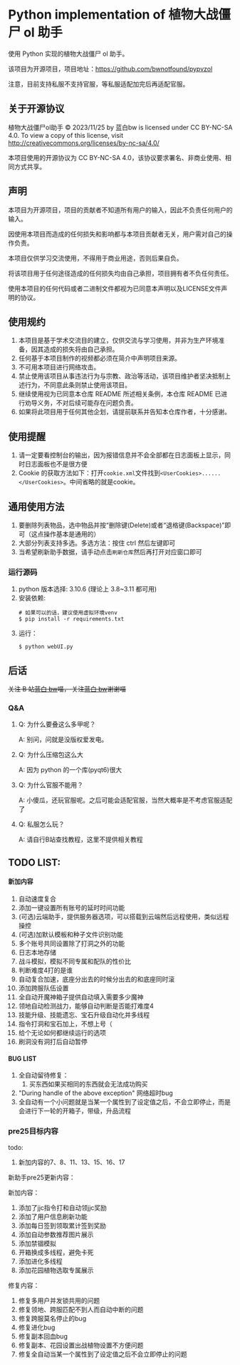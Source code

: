 # Python implementation of 植物大战僵尸 ol 助手

使用 Python 实现的植物大战僵尸 ol 助手。

该项目为开源项目，项目地址：https://github.com/bwnotfound/pypvzol

注意，目前支持私服不支持官服，等私服适配加完后再适配官服。

## 关于开源协议

植物大战僵尸ol助手 © 2023/11/25 by 蓝白bw is licensed under CC BY-NC-SA 4.0. To view a copy of this license, visit http://creativecommons.org/licenses/by-nc-sa/4.0/

本项目使用的开源协议为 CC BY-NC-SA 4.0，该协议要求署名、非商业使用、相同方式共享。

## 声明

本项目为开源项目，项目的贡献者不知道所有用户的输入，因此不负责任何用户的输入。

因使用本项目而造成的任何损失和影响都与本项目贡献者无关，用户需对自己的操作负责。

本项目仅供学习交流使用，不得用于商业用途，否则后果自负。

将该项目用于任何途径造成的任何损失均由自己承担，项目拥有者不负任何责任。

使用本项目的任何代码或者二进制文件都视为已同意本声明以及LICENSE文件声明的协议。

## 使用规约

1.  本项目是基于学术交流目的建立，仅供交流与学习使用，并非为生产环境准备，因其造成的损失将由自己承担。
2.  任何基于本项目制作的视频都必须在简介中声明项目来源。
3.  不可用本项目进行网络攻击。
4.  禁止使用该项目从事违法行为与宗教、政治等活动，该项目维护者坚决抵制上述行为，不同意此条则禁止使用该项目。
5.  继续使用视为已同意本仓库 README 所述相关条例，本仓库 README 已进行劝导义务，不对后续可能存在问题负责。
6.  如果将此项目用于任何其他企划，请提前联系并告知本仓库作者，十分感谢。

## 使用提醒

1.  请一定要看控制台的输出，因为报错信息并不会全部都在日志面板上显示，同时日志面板也不是很方便
2.  Cookie 的获取方法如下：打开`cookie.xml`文件找到`<UserCookies>......</UserCookies>`。中间省略的就是cookie。

## 通用使用方法

1.  要删除列表物品，选中物品并按“删除键(Delete)或者“退格键(Backspace)”即可（这点操作基本是通用的）
2.  大部分列表支持多选。多选方法：按住 ctrl 然后左键即可
3.  当希望刷新助手数据，请手动点击`刷新仓库`然后再打开对应窗口即可

### 运行源码

1.  python 版本选择: 3.10.6 (理论上 3.8~3.11 都可用)
2.  安装依赖:
    ```shell
    # 如果可以的话，建议使用虚拟环境venv
    $ pip install -r requirements.txt
    ```
3.  运行：
    ```shell
    $ python webUI.py
    ```

## 后话

~~关注 B 站[蓝白 bw](https://space.bilibili.com/107433411)喵， 关注[蓝白 bw](https://space.bilibili.com/107433411)谢谢喵~~

### Q&A

1.  Q: 为什么要叠这么多甲呢？

    A: 别问，问就是没版权爱发电。

2.  Q: 为什么压缩包这么大

    A: 因为 python 的一个库(pyqt6)很大

3.  Q: 为什么官服不能用？

    A: 小傻瓜，还玩官服呢。之后可能会适配官服，当然大概率是不考虑官服适配了

4.  Q: 私服怎么玩？

    A: 请自行B站查找教程，这里不提供相关教程


## TODO LIST:

#### 新加内容

1.  自动速度复合
2.  添加一键设置所有账号的延时时间功能
3.  (可选)云端助手，提供服务器选项，可以搭载到云端然后远程使用，类似远程操控
4.  (可选)加默认模板和种子文件识别功能
5.  多个账号共同设置除了打洞之外的功能
6.  日志本地存储
7.  战斗模拟，模拟不同专属和配队的性价比
8.  判断难度4打的是谁
9.  自动复合加速，底座分出去的时候分出去的和底座同时滚
10. 添加跨服队伍设置
11. 全自动开魔神箱子提供自动填入需要多少魔神
12. 领地自动检测战力，能够自动判断是否能打难度4
13. 技能升级、技能遗忘、宝石升级自动化并多线程
14. 指令打洞和宝石加上，不想上号（
15. 给个无论如何都继续运行的选项
16. 刷洞没有洞打后自动暂停

#### BUG LIST

1. 全自动留待修复：
   1. 买东西如果买相同的东西就会无法成功购买
2. "During handle of the above exception" 网络超时bug
3. 全自动有一个小问题就是当某一个属性到了设定值之后，不会立即停止，而是会进行下一轮的开箱子，带级，升品流程

### pre25目标内容
todo:
1.  新加内容的7、8、11、13、15、16、17

新助手pre25更新内容：

新加内容：
1.  添加了jjc指令打和自动领jjc奖励
2.  添加了用户信息刷新功能
3.  添加每日签到领取累计签到奖励
4.  添加自动参数推荐图片展示
5.  添加禁锢模拟
6.  开箱换成多线程，避免卡死
7.  添加进化多线程
8.  添加花园植物选取专属展示

修复内容：
1.  修复多用户并发锁共用的问题
2.  修复领地、跨服匹配不到人而自动中断的问题
3.  修复跨服莫名停止的bug
4.  修复进化bug
5.  修复副本回血bug
6.  修复副本、花园设置出战植物设置不方便问题
7.  修复全自动当某一个属性到了设定值之后不会立即停止的问题
